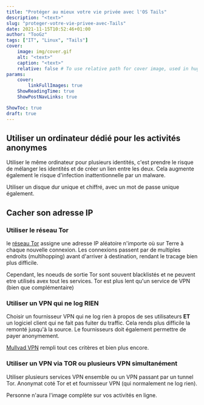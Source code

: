 ```yaml
---
title: "Protéger au mieux votre vie privée avec l'OS Tails"
description: "<text>"
slug: "proteger-votre-vie-privee-avec-Tails"
date: 2021-11-15T10:52:46+01:00
author: "TooGz"
tags: ["IT", "Linux", "Tails"]
cover:
    image: img/cover.gif
    alt: "<text>"
    caption: "<text>"
    relative: false # To use relative path for cover image, used in hugo Page-bundles
params:
    cover:
        linkFullImages: true
    ShowReadingTime: true
    ShowPostNavLinks: true

ShowToc: true
draft: true
---
```


## Utiliser un ordinateur dédié pour les activités anonymes

Utiliser le même ordinateur pour plusieurs identités, c'est prendre le risque de mélanger les identités et de créer un lien entre les deux. Cela augmente également le risque d'infection inattentionnelle par un malware.

Utiliser un disque dur unique et chiffré, avec un mot de passe unique également.

## Cacher son adresse IP

### Utiliser le réseau Tor

le [réseau Tor][tor] assigne une adresse IP aléatoire n'importe où sur Terre à chaque nouvelle connexion. Les connexions passent par de multiples endroits (multihopping) avant d'arriver à destination, rendant le tracage bien plus difficile.

Cependant, les noeuds de sortie Tor sont souvent blacklistés et ne peuvent etre utilisés avex tout les services. Tor est plus lent qu'un service de VPN (bien que complémentaire)

### Utiliser un VPN qui ne log RIEN

Choisir un fournisseur VPN qui ne log rien à propos de ses utilisateurs **ET** un logiciel client qui ne fait pas fuiter du traffic. Cela rends plus difficile la remonté jusqu'à la source. Le fournisseurs doit également permettre de payer anonymement.

[Mullvad VPN][mullvad] rempli tout ces critères et bien plus encore.

### Utiliser un VPN via TOR ou plusieurs VPN simultanément

Utiliser plusieurs services VPN ensemble ou un VPN passant par un tunnel Tor. Anonymat coté Tor et et fournisseur VPN (qui normalement ne log rien).

Personne n'aura l'image complète sur vos activités en ligne.





[tor]:https://www.torproject.org "Site du projet Tor"
[mullvad]:https://mullvad.net/fr/ "Site du VPN Mullvad"
